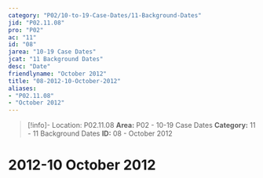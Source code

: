 ```yaml
---
category: "P02/10-to-19-Case-Dates/11-Background-Dates"
jid: "P02.11.08"
pro: "P02"
ac: "11"
id: "08"
jarea: "10-19 Case Dates"
jcat: "11 Background Dates"
desc: "Date"
friendlyname: "October 2012"
title: "08-2012-10-October-2012"
aliases: 
- "P02.11.08"
- "October 2012"
---
```

>[!info]- Location: P02.11.08
>**Area:** P02 - 10-19 Case Dates
>**Category:** 11 - 11 Background Dates
>**ID:** 08 - October 2012



# 2012-10 October 2012
